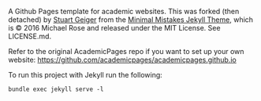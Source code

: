 A Github Pages template for academic websites. This was forked (then detached) by [Stuart Geiger](https://github.com/staeiou) from the [Minimal Mistakes Jekyll Theme](https://mmistakes.github.io/minimal-mistakes/), which is © 2016 Michael Rose and released under the MIT License. See LICENSE.md.

Refer to the original AcademicPages repo if you want to set up your own website: https://github.com/academicpages/academicpages.github.io

To run this project with Jekyll run the following:

```
bundle exec jekyll serve -l
```